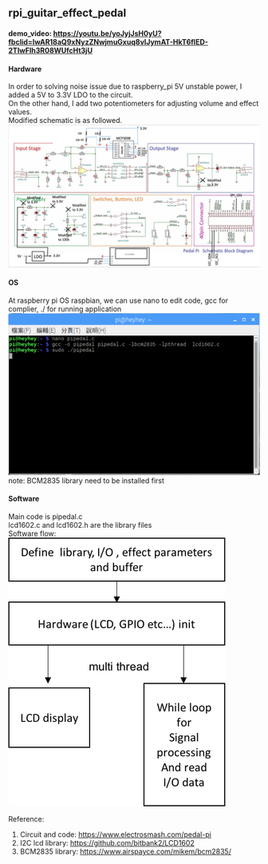## rpi_guitar_effect_pedal

#### demo_video: https://youtu.be/yoJyjJsH0yU?fbclid=IwAR18aQ9xNyzZNwjmuGxuq8vIJymAT-HkT6flED-2TIwFlh3R08WUfcHt3jU

#### Hardware
In order to solving noise issue due to raspberry_pi 5V unstable power, I added a 5V to 3.3V LDO to the circuit.   
On the other hand, I add two potentiometers for adjusting volume and effect values.    
Modified schematic is as followed.    
![Alt text](https://github.com/heyheychen/rpi_guitar_effect_pedal/blob/master/pic/rpi_pedal_schematic.png?raw=true)

#### OS
At raspberry pi OS raspbian, we can use nano to edit code, gcc for complier, ./ for running application
![Alt text](https://github.com/heyheychen/rpi_guitar_effect_pedal/blob/master/pic/gcc_command_line.png?raw=true)    
note: BCM2835 library need to be installed first
    

#### Software
Main code is pipedal.c  
lcd1602.c and lcd1602.h are the library files   
Software flow:    
![Alt text](https://github.com/heyheychen/rpi_guitar_effect_pedal/blob/master/pic/software%20flow.png?raw=true)
    
     
Reference:
1. Circuit and code: 
https://www.electrosmash.com/pedal-pi 
2. I2C lcd library: 
https://github.com/bitbank2/LCD1602
3. BCM2835 library:
https://www.airspayce.com/mikem/bcm2835/

